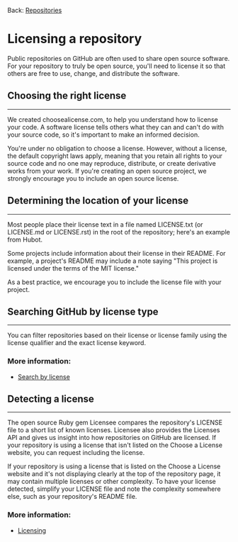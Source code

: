 Back: [Repositories](./repositories.md)

# Licensing a repository

Public repositories on GitHub are often used to share open source software. For your repository to truly be open source, you'll need to license it so that others are free to use, change, and distribute the software.

## Choosing the right license

---

We created choosealicense.com, to help you understand how to license your code. A software license tells others what they can and can't do with your source code, so it's important to make an informed decision.

You're under no obligation to choose a license. However, without a license, the default copyright laws apply, meaning that you retain all rights to your source code and no one may reproduce, distribute, or create derivative works from your work. If you're creating an open source project, we strongly encourage you to include an open source license.

## Determining the location of your license

---

Most people place their license text in a file named LICENSE.txt (or LICENSE.md or LICENSE.rst) in the root of the repository; here's an example from Hubot.

Some projects include information about their license in their README. For example, a project's README may include a note saying "This project is licensed under the terms of the MIT license."

As a best practice, we encourage you to include the license file with your project.

## Searching GitHub by license type

---

You can filter repositories based on their license or license family using the license qualifier and the exact license keyword.

### More information:

- [Search by license](https://docs.github.com/en/repositories/managing-your-repositorys-settings-and-features/customizing-your-repository/licensing-a-repository#searching-github-by-license-type)

## Detecting a license

---

The open source Ruby gem Licensee compares the repository's LICENSE file to a short list of known licenses. Licensee also provides the Licenses API and gives us insight into how repositories on GitHub are licensed. If your repository is using a license that isn't listed on the Choose a License website, you can request including the license.

If your repository is using a license that is listed on the Choose a License website and it's not displaying clearly at the top of the repository page, it may contain multiple licenses or other complexity. To have your license detected, simplify your LICENSE file and note the complexity somewhere else, such as your repository's README file.

### More information:

- [Licensing](https://docs.github.com/en/repositories/managing-your-repositorys-settings-and-features/customizing-your-repository/licensing-a-repository#searching-github-by-license-type)
